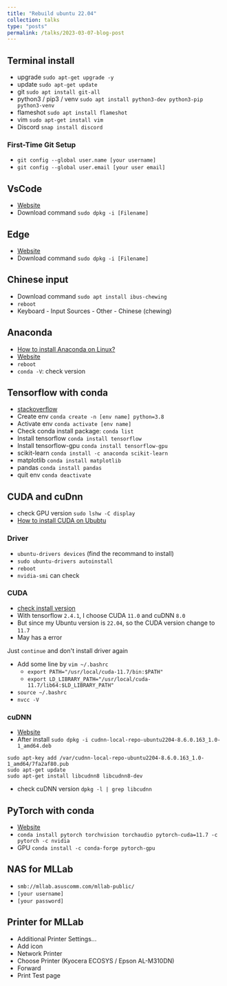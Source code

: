 ```yaml
---
title: "Rebuild ubuntu 22.04"
collection: talks
type: "posts"
permalink: /talks/2023-03-07-blog-post
---
```


## Terminal install

- upgrade `sudo apt-get upgrade -y`
- update `sudo apt-get update`
- git `sudo apt install git-all`
- python3 / pip3 / venv `sudo apt install python3-dev python3-pip python3-venv`
- flameshot `sudo apt install flameshot`
- vim `sudo apt-get install vim`
- Discord `snap install discord`

### First-Time Git Setup

- `git config --global user.name [your username]`
- `git config --global user.email [your user email]`

## VsCode

- [Website](https://code.visualstudio.com/Download)
- Download command `sudo dpkg -i [Filename]`

## Edge

- [Website](https://www.microsoftedgeinsider.com/en-us/download/?platform=linux)
- Download command `sudo dpkg -i [Filename]`

## Chinese input

- Download command `sudo apt install ibus-chewing`
- `reboot`
- Keyboard - Input Sources - Other - Chinese (chewing)

## Anaconda

- [How to install Anaconda on Linux?](https://www.geeksforgeeks.org/how-to-install-anaconda-on-linux/)
- [Website](https://www.anaconda.com/products/distribution#windows)
- `reboot`
- `conda -V`: check version

## Tensorflow with conda

- [stackoverflow](https://stackoverflow.com/questions/50864560/how-to-install-tensorflow-with-conda)
- Create env `conda create -n [env name] python=3.8`
- Activate env `conda activate [env name]`
- Check conda install package: `conda list`
- Install tensorflow `conda install tensorflow`
- Install tensorflow-gpu `conda install tensorflow-gpu`
- scikit-learn `conda install -c anaconda scikit-learn`
- matplotlib `conda install matplotlib`
- pandas `conda install pandas`
- quit env `conda deactivate`

## CUDA and cuDnn

- check GPU version `sudo lshw -C display`
- [How to install CUDA on Ububtu](https://zhuanlan.zhihu.com/p/108930996)

### Driver

- `ubuntu-drivers devices` (find the recommand to install)
- `sudo ubuntu-drivers autoinstall`
- `reboot`
- `nvidia-smi` can check

### CUDA

- [check install version](https://www.tensorflow.org/install/source?hl=zh-tw#gpu)
- With tensorflow `2.4.1`, I choose CUDA `11.0` and cuDNN `8.0`
- But since my Ubuntu version is `22.04`, so the CUDA version change to `11.7`
- May has a error

Just `continue` and don't install driver again
- Add some line by `vim ~/.bashrc`
    - `export PATH="/usr/local/cuda-11.7/bin:$PATH"`
    - `export LD_LIBRARY_PATH="/usr/local/cuda-11.7/lib64:$LD_LIBRARY_PATH"`
- `source ~/.bashrc`
- `nvcc -V`

### cuDNN

- [Website](https://developer.nvidia.com/rdp/cudnn-archive)
- After install `sudo dpkg -i cudnn-local-repo-ubuntu2204-8.6.0.163_1.0-1_amd64.deb`
```
sudo apt-key add /var/cudnn-local-repo-ubuntu2204-8.6.0.163_1.0-1_amd64/7fa2af80.pub
sudo apt-get update
sudo apt-get install libcudnn8 libcudnn8-dev
```
- check cuDNN version `dpkg -l | grep libcudnn`

## PyTorch with conda

- [Website](https://pytorch.org/get-started/locally/)
- `conda install pytorch torchvision torchaudio pytorch-cuda=11.7 -c pytorch -c nvidia`
- GPU `conda install -c conda-forge pytorch-gpu`

## NAS for MLLab

- `smb://mllab.asuscomm.com/mllab-public/`
- `[your username]`
- `[your password]`

## Printer for MLLab

- Additional Printer Settings...
- Add icon
- Network Printer
- Choose Printer (Kyocera ECOSYS / Epson AL-M310DN)
- Forward
- Print Test page
